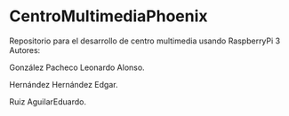 # CentroMultimediaPhoenix
Repositorio para el desarrollo de centro multimedia usando RaspberryPi 3
Autores:

González Pacheco Leonardo Alonso.


Hernández Hernández Edgar.


Ruiz AguilarEduardo.
